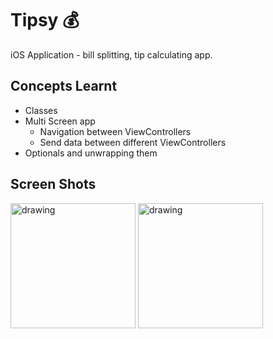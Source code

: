 # Tipsy 💰

iOS Application - bill splitting, tip calculating app.

## Concepts Learnt

* Classes
* Multi Screen app 
  * Navigation between ViewControllers
  * Send data between different ViewControllers
* Optionals and unwrapping them

## Screen Shots

<img src="https://user-images.githubusercontent.com/98119876/188318717-8b2e4067-095c-451b-8094-249c9a0cf47d.png" alt="drawing" width="200"/>
<img src="https://user-images.githubusercontent.com/98119876/188318719-84e115ff-9577-4c32-a120-f671debdb841.png" alt="drawing" width="200"/>
